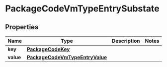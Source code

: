 

# PackageCodeVmTypeEntrySubstate


## Properties

| Name | Type | Description | Notes |
|------------ | ------------- | ------------- | -------------|
|**key** | [**PackageCodeKey**](PackageCodeKey.md) |  |  |
|**value** | [**PackageCodeVmTypeEntryValue**](PackageCodeVmTypeEntryValue.md) |  |  |



